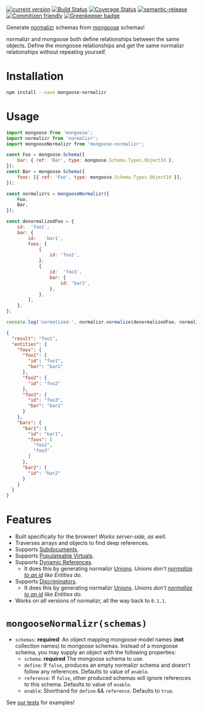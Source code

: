 [![current version](https://img.shields.io/npm/v/mongoose-normalizr.svg)](https://www.npmjs.com/package/mongoose-normalizr)
[![Build Status](https://travis-ci.org/saiichihashimoto/mongoose-normalizr.svg?branch=master)](https://travis-ci.org/saiichihashimoto/mongoose-normalizr)
[![Coverage Status](https://coveralls.io/repos/github/saiichihashimoto/mongoose-normalizr/badge.svg?branch=master)](https://coveralls.io/github/saiichihashimoto/mongoose-normalizr?branch=master)
[![semantic-release](https://img.shields.io/badge/%20%20%F0%9F%93%A6%F0%9F%9A%80-semantic--release-e10079.svg)](https://github.com/semantic-release/semantic-release)
[![Commitizen friendly](https://img.shields.io/badge/commitizen-friendly-brightgreen.svg)](http://commitizen.github.io/cz-cli/)
[![Greenkeeper badge](https://badges.greenkeeper.io/saiichihashimoto/mongoose-normalizr.svg)](https://greenkeeper.io/)

Generate [normalizr](https://www.npmjs.com/package/normalizr) schemas from [mongoose](https://www.npmjs.com/package/mongoose) schemas!

normalizr and mongoose both define relationships between the same objects. Define the mongoose relationships and get the same normalizr relationships without repeating yourself.

# Installation

```bash
npm install --save mongoose-normalizr
```

# Usage

```javascript
import mongoose from 'mongoose';
import normalizr from 'normalizr';
import mongooseNormalizr from 'mongoose-normalizr';

const Foo = mongoose.Schema({
	bar: { ref: 'Bar', type: mongoose.Schema.Types.ObjectId },
});
const Bar = mongoose.Schema({
	foos: [{ ref: 'Foo', type: mongoose.Schema.Types.ObjectId }],
});

const normalizrs = mongooseNormalizr({
	Foo,
	Bar,
});

const denormalizedFoo = {
	id:  'foo1',
	bar: {
		id:   'bar1',
		foos: [
			{
				id: 'foo2',
			},
			{
				id:  'foo3',
				bar: {
					id: 'bar2',
				},
			},
		],
	},
};

console.log('normalized:', normalizr.normalize(denormalizedFoo, normalizrs.foos));
```

```json
{
  "result": "foo1",
  "entities": {
    "foos": {
      "foo1": {
        "id": "foo1",
        "bar": "bar1"
      },
      "foo2": {
        "id": "foo2"
      },
      "foo3": {
        "id": "foo3",
        "bar": "bar2"
      }
    },
    "bars": {
      "bar1": {
        "id": "bar1",
        "foos": [
          "foo2",
          "foo3"
        ]
      },
      "bar2": {
        "id": "bar2"
      }
    }
  }
}
```

# Features

- Built specifically for the browser! *Works server-side, as well.*
- Traverses arrays and objects to find deep references.
- Supports [Subdocuments](http://mongoosejs.com/docs/subdocs.html).
- Supports [Populateable Virtuals](http://mongoosejs.com/docs/populate.html#populate-virtuals).
- Supports [Dynamic References](https://mongoosejs.com/docs/populate.html#dynamic-ref).
  - It does this by generating normalizr [Unions](https://github.com/paularmstrong/normalizr/blob/master/docs/api.md#uniondefinition-schemaattribute). *Unions don't [normalize to an id](https://github.com/paularmstrong/normalizr/blob/master/docs/api.md#usage-5) like Entities do.*
- Supports [Discriminators](http://mongoosejs.com/docs/discriminators.html).
  - It does this by generating normalizr [Unions](https://github.com/paularmstrong/normalizr/blob/master/docs/api.md#uniondefinition-schemaattribute). *Unions don't [normalize to an id](https://github.com/paularmstrong/normalizr/blob/master/docs/api.md#usage-5) like Entities do.*
- Works on *all* versions of normalizr, all the way back to `0.1.1`.

# ```mongooseNormalizr(schemas)```

- ```schemas```: **required**: An object mapping mongoose model names (**not** collection names) to mongoose schemas. Instead of a mongoose schema, you may supply an object with the following properties:
	- ```schema```: **required** The mongoose schema to use.
	- ```define```: If `false`, produces an empty normalizr schema and doesn't follow any references. Defaults to value of `enable`.
	- ```reference```: If `false`, other produced schemas will ignore references to this schema. Defaults to value of `enable`.
	- ```enable```: Shorthand for `define` && `reference`. Defaults to `true`.

See [our tests](https://github.com/saiichihashimoto/mongoose-normalizr/blob/master/src/index.spec.js) for examples!
